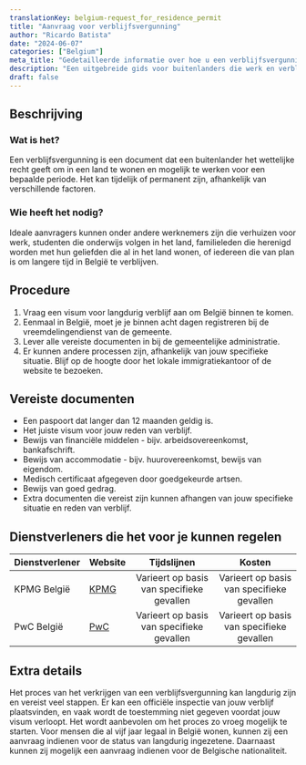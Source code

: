 ```yaml
---
translationKey: belgium-request_for_residence_permit
title: "Aanvraag voor verblijfsvergunning"
author: "Ricardo Batista"
date: "2024-06-07"
categories: ["Belgium"]
meta_title: "Gedetailleerde informatie over hoe u een verblijfsvergunning kunt aanvragen"
description: "Een uitgebreide gids voor buitenlanders die werk en verblijf zoeken in België"
draft: false
---
```


## Beschrijving
### Wat is het?
Een verblijfsvergunning is een document dat een buitenlander het wettelijke recht geeft om in een land te wonen en mogelijk te werken voor een bepaalde periode. Het kan tijdelijk of permanent zijn, afhankelijk van verschillende factoren.

### Wie heeft het nodig?
Ideale aanvragers kunnen onder andere werknemers zijn die verhuizen voor werk, studenten die onderwijs volgen in het land, familieleden die herenigd worden met hun geliefden die al in het land wonen, of iedereen die van plan is om langere tijd in België te verblijven.

## Procedure
1. Vraag een visum voor langdurig verblijf aan om België binnen te komen.
2. Eenmaal in België, moet je je binnen acht dagen registreren bij de vreemdelingendienst van de gemeente.
3. Lever alle vereiste documenten in bij de gemeentelijke administratie.
4. Er kunnen andere processen zijn, afhankelijk van jouw specifieke situatie. Blijf op de hoogte door het lokale immigratiekantoor of de website te bezoeken.

## Vereiste documenten
- Een paspoort dat langer dan 12 maanden geldig is.
- Het juiste visum voor jouw reden van verblijf.
- Bewijs van financiële middelen - bijv. arbeidsovereenkomst, bankafschrift.
- Bewijs van accommodatie - bijv. huurovereenkomst, bewijs van eigendom.
- Medisch certificaat afgegeven door goedgekeurde artsen.
- Bewijs van goed gedrag.
- Extra documenten die vereist zijn kunnen afhangen van jouw specifieke situatie en reden van verblijf.

## Dienstverleners die het voor je kunnen regelen

| Dienstverlener      |     Website     |     Tijdslijnen    |       Kosten      |
| ------------- | --------------- |  :-------------: | :-------------: |
| KPMG België  |  [KPMG](https://home.kpmg/be/nl/home.html)       |       Varieert op basis van specifieke gevallen         |        Varieert op basis van specifieke gevallen      |
| PwC België   | [PwC](https://www.pwc.be/)  |      Varieert op basis van specifieke gevallen      |        Varieert op basis van specifieke gevallen      |

## Extra details
Het proces van het verkrijgen van een verblijfsvergunning kan langdurig zijn en vereist veel stappen. Er kan een officiële inspectie van jouw verblijf plaatsvinden, en vaak wordt de toestemming niet gegeven voordat jouw visum verloopt. Het wordt aanbevolen om het proces zo vroeg mogelijk te starten. Voor mensen die al vijf jaar legaal in België wonen, kunnen zij een aanvraag indienen voor de status van langdurig ingezetene. Daarnaast kunnen zij mogelijk een aanvraag indienen voor de Belgische nationaliteit.